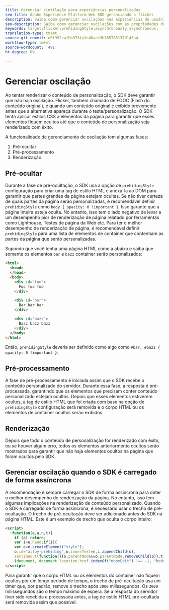 ```yaml
---
title: Gerenciar cintilação para experiências personalizadas
seo-title: Adobe Experience Platform Web SDK gerenciando o flicker
description: Saiba como gerenciar oscilações nas experiências do usuário
seo-description: Saiba como gerenciar oscilações com as propriedades do SDK da Web do Experience Platform
keywords: target;flicker;prehidingStyle;asynchronously;asynchronous;
translation-type: tm+mt
source-git-commit: e0f992eafbb973fa1c48acc3b165788137d143a4
workflow-type: tm+mt
source-wordcount: '491'
ht-degree: 0%

---
```



# Gerenciar oscilação

Ao tentar renderizar o conteúdo de personalização, o SDK deve garantir que não haja oscilação. Flicker, também chamado de FOOC (Flash do conteúdo original), é quando um conteúdo original é exibido brevemente antes que a alternativa apareça durante o teste/personalização. O SDK tenta aplicar estilos CSS a elementos da página para garantir que esses elementos fiquem ocultos até que o conteúdo de personalização seja renderizado com êxito.

A funcionalidade de gerenciamento de oscilação tem algumas fases:

1. Pré-ocultar
1. Pré-processamento
1. Renderização

## Pré-ocultar

Durante a fase de pré-ocultação, o SDK usa a opção de `prehidingStyle` configuração para criar uma tag de estilo HTML e anexá-la ao DOM para garantir que partes grandes da página estejam ocultas. Se não tiver certeza de quais partes da página serão personalizadas, é recomendável definir `prehidingStyle` como `body { opacity: 0 !important }`. Isso garante que a página inteira esteja oculta. No entanto, isso tem o lado negativo de levar a um desempenho pior de renderização de página relatado por ferramentas como Lighthouse, Testes de página da Web etc. Para ter o melhor desempenho de renderização de página, é recomendável definir `prehidingStyle` para uma lista de elementos de container que contenham as partes da página que serão personalizadas.

Supondo que você tenha uma página HTML como a abaixo e saiba que somente os elementos `bar` e `bazz` container serão personalizados:

```html
<html>
  <head>
  </head>
  <body>
    <div id="foo">
      Foo foo foo
    </div>

    <div id="bar">
      Bar bar bar
    </div>

    <div id="bazz">
      Bazz bazz bazz
    </div>
  </body>
</html>
```

Então, `prehidingStyle` deveria ser definido como algo como `#bar, #bazz { opacity: 0 !important }`.

## Pré-processamento

A fase de pré-processamento é iniciada assim que o SDK recebe o conteúdo personalizado do servidor. Durante essa fase, a resposta é pré-processada, garantindo que os elementos que precisam conter conteúdo personalizado estejam ocultos. Depois que esses elementos estiverem ocultos, a tag de estilo HTML que foi criada com base na opção de `prehidingStyle` configuração será removida e o corpo HTML ou os elementos de container ocultos serão exibidos.

## Renderização

Depois que todo o conteúdo de personalização for renderizado com êxito, ou se houver algum erro, todos os elementos anteriormente ocultos serão mostrados para garantir que não haja elementos ocultos na página que foram ocultos pelo SDK.

## Gerenciar oscilação quando o SDK é carregado de forma assíncrona

A recomendação é sempre carregar o SDK de forma assíncrona para obter o melhor desempenho de renderização da página. No entanto, isso tem algumas implicações na renderização de conteúdo personalizado. Quando o SDK é carregado de forma assíncrona, é necessário usar o trecho de pré-ocultação. O trecho de pré-ocultação deve ser adicionado antes do SDK na página HTML. Este é um exemplo de trecho que oculta o corpo inteiro:

```html
<script>
  !function(e,a,n,t){
    if (a) return;
    var i=e.head;if(i){
    var o=e.createElement("style");
    o.id="alloy-prehiding",o.innerText=n,i.appendChild(o),
    setTimeout(function(){o.parentNode&&o.parentNode.removeChild(o)},t)}}
    (document, document.location.href.indexOf("mboxEdit") !== -1, "body { opacity: 0 !important }", 3000);
</script>
```

Para garantir que o corpo HTML ou os elementos do container não fiquem ocultos por um longo período de tempo, o trecho de pré-ocultação usa um timer que, por padrão, remove o trecho após `3000` milissegundos. Os `3000` milissegundos são o tempo máximo de espera. Se a resposta do servidor tiver sido recebida e processada antes, a tag de estilo HTML pré-ocultada será removida assim que possível.
